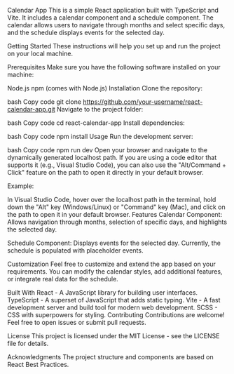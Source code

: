 Calendar App
This is a simple React application built with TypeScript and Vite. It includes a calendar component and a schedule component. The calendar allows users to navigate through months and select specific days, and the schedule displays events for the selected day.

Getting Started
These instructions will help you set up and run the project on your local machine.

Prerequisites
Make sure you have the following software installed on your machine:

Node.js
npm (comes with Node.js)
Installation
Clone the repository:

bash
Copy code
git clone https://github.com/your-username/react-calendar-app.git
Navigate to the project folder:

bash
Copy code
cd react-calendar-app
Install dependencies:

bash
Copy code
npm install
Usage
Run the development server:

bash
Copy code
npm run dev
Open your browser and navigate to the dynamically generated localhost path. If you are using a code editor that supports it (e.g., Visual Studio Code), you can also use the "Alt/Command + Click" feature on the path to open it directly in your default browser.

Example:

In Visual Studio Code, hover over the localhost path in the terminal, hold down the "Alt" key (Windows/Linux) or "Command" key (Mac), and click on the path to open it in your default browser.
Features
Calendar Component: Allows navigation through months, selection of specific days, and highlights the selected day.

Schedule Component: Displays events for the selected day. Currently, the schedule is populated with placeholder events.

Customization
Feel free to customize and extend the app based on your requirements. You can modify the calendar styles, add additional features, or integrate real data for the schedule.

Built With
React - A JavaScript library for building user interfaces.
TypeScript - A superset of JavaScript that adds static typing.
Vite - A fast development server and build tool for modern web development.
SCSS - CSS with superpowers for styling.
Contributing
Contributions are welcome! Feel free to open issues or submit pull requests.

License
This project is licensed under the MIT License - see the LICENSE file for details.

Acknowledgments
The project structure and components are based on React Best Practices.